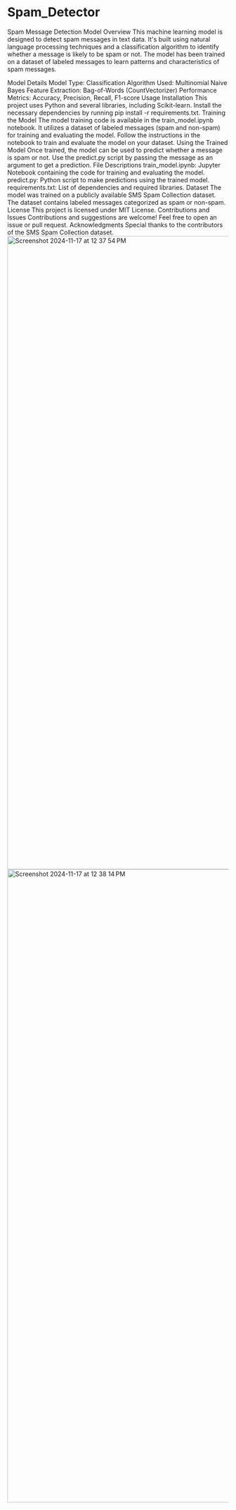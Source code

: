 # Spam_Detector
Spam Message Detection Model Overview This machine learning model is designed to detect spam messages in text data. It's built using natural language processing techniques and a classification algorithm to identify whether a message is likely to be spam or not. The model has been trained on a dataset of labeled messages to learn patterns and characteristics of spam messages.

Model Details Model Type: Classification Algorithm Used: Multinomial Naive Bayes Feature Extraction: Bag-of-Words (CountVectorizer) Performance Metrics: Accuracy, Precision, Recall, F1-score Usage Installation This project uses Python and several libraries, including Scikit-learn. Install the necessary dependencies by running pip install -r requirements.txt. Training the Model The model training code is available in the train_model.ipynb notebook. It utilizes a dataset of labeled messages (spam and non-spam) for training and evaluating the model. Follow the instructions in the notebook to train and evaluate the model on your dataset. Using the Trained Model Once trained, the model can be used to predict whether a message is spam or not. Use the predict.py script by passing the message as an argument to get a prediction. File Descriptions train_model.ipynb: Jupyter Notebook containing the code for training and evaluating the model. predict.py: Python script to make predictions using the trained model. requirements.txt: List of dependencies and required libraries. Dataset The model was trained on a publicly available SMS Spam Collection dataset. The dataset contains labeled messages categorized as spam or non-spam. License This project is licensed under MIT License. Contributions and Issues Contributions and suggestions are welcome! Feel free to open an issue or pull request. Acknowledgments Special thanks to the contributors of the SMS Spam Collection dataset.
<img width="1440" alt="Screenshot 2024-11-17 at 12 37 54 PM" src="https://github.com/user-attachments/assets/600a5c69-da20-4ed2-89f1-13eca5781165">
<img width="1440" alt="Screenshot 2024-11-17 at 12 38 14 PM" src="https://github.com/user-attachments/assets/a0c60548-3c87-4beb-bf70-68984b0cedcf">
